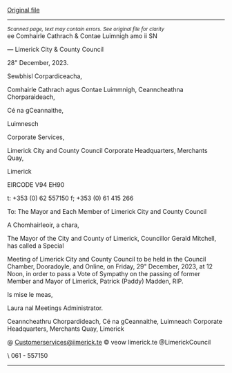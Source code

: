 [Original file](https://www.limerick.ie/sites/default/files/media/documents/2023-12/agenda-special-meeting-of-limerick-city-and-county-council-29-12-2023.pdf)

---
*<small>Scanned page, text may contain errors. See original file for clarity</small>*  
ee Comhairle Cathrach
& Contae Luimnigh
amo ii SN

— Limerick City
& County Council

28" December, 2023.

Sewbhisl Corpardiceacha,

Comhairle Cathrach agus Contae Luimmnigh,
Ceanncheathna Chorparaideach,

Cé na gCeannaithe,

Luimnesch

Corporate Services,

Limerick City and County Council
Corporate Headquarters,
Merchants Quay,

Limerick

EIRCODE V94 EH90

t: +353 (0) 62 557150
f; +353 (0) 61 415 266

To: The Mayor and Each Member of Limerick City and County Council

A Chomhairleoir, a chara,

The Mayor of the City and County of Limerick, Councillor Gerald Mitchell, has called a Special

Meeting of Limerick City and County Council to be held in the Council Chamber, Dooradoyle,
and Online, on Friday, 29" December, 2023, at 12 Noon, in order to pass a Vote of Sympathy
on the passing of former Member and Mayor of Limerick, Patrick (Paddy) Madden, RIP.

Is mise le meas,

Laura nal
Meetings Administrator.

Ceanncheathru Chorpardideach, Cé na gCeannaithe, Luimneach
Corporate Headquarters, Merchants Quay, Limerick

@ Customerservices@iimerick.te
© veow limerick.te
@LimerickCouncil

\ 061 - 557150


---
